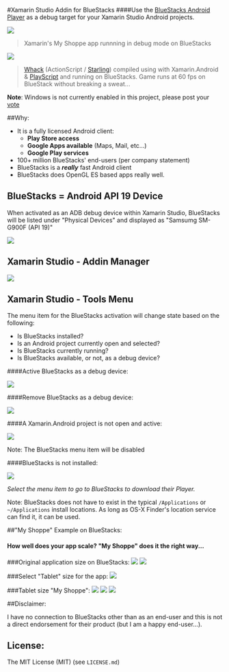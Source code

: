 #Xamarin Studio Addin for BlueStacks
####Use the [BlueStacks Android Player](http://www.bluestacks.com) as a debug target for your Xamarin Studio Android projects.

![](media/BlueStacks-Player.png)
> Xamarin's My Shoppe app runnning in debug mode on BlueStacks

![](media/Whack-Short.gif)

> [Whack](http://www.adobe.com/devnet/flashplayer/articles/creating-whack-with-starling.html) (ActionScript / [Starling](http://gamua.com/starling/)) compiled using with Xamarin.Android & [PlayScript](https://github.com/PlayScriptRedux/playscript) and running on BlueStacks. Game runs at 60 fps on BlueStack without breaking a sweat...

**Note**: Windows is not currently enabled in this project, please post your [vote](https://github.com/sushihangover/SushiHangover.BlueStacks.Addin/issues/1)


##Why:

* It is a fully licensed Android client:
	* **Play Store access**
	* **Google Apps available** (Maps, Mail, etc...)
	* **Google Play services**
* 100+ million BlueStacks' end-users (per company statement)
* BlueStacks is a ***really*** fast Android client 
* BlueStacks does OpenGL ES based apps really well.

## BlueStacks = Android API 19 Device

When activated as an ADB debug device within Xamarin Studio, BlueStacks will be listed under "Physical Devices" and displayed as "Samsumg SM-G900F (API 19)"

![](media/BlueStacks-Device.png)

## Xamarin Studio - Addin Manager

![](media/BlueStacks-Addin.png)

## Xamarin Studio - Tools Menu

The menu item for the BlueStacks activation will change state based on the following:

 * Is BlueStacks installed?
 * Is an Android project currently open and selected?
 * Is BlueStacks currently running?
 * Is BlueStacks available, or not, as a debug device?

####Active BlueStacks as a debug device:

![](media/BlueStacks-Activate.png)

####Remove BlueStacks as a debug device:

![](media/BlueStacks-Deactivate.png)


####A Xamarin.Android project is not open and active:

![](media/BlueStacks-SelectAndroidProject.png)

Note: The BlueStacks menu item will be disabled

####BlueStacks is not installed:

![](media/BlueStacks-NotInstalled.png)

*Select the menu item to go to BlueStacks to download their Player.*

Note: BlueStacks does not have to exist in the typical `/Applications` or `~/Applications` install locations. As long as OS-X Finder's location service can find it, it can be used.

##"My Shoppe" Example on BlueStacks:

#### **How well does your app scale? "My Shoppe" does it the right way...**

###Original application size on BlueStacks:
![](media/Tasky-Original-01.png)
![](media/Tasky-Original-02.png)

###Select "Tablet" size for the app:
![](media/Tasky-AppSize.png)

###Tablet size "My Shoppe":
![](media/Tasky-Size-01.png)
![](media/Tasky-Size-02.png)
![](media/Tasky-Size-03.png)


##Disclaimer: 

I have no connection to BlueStacks other than as an end-user and this is not a direct endorsement for their product (but I am a happy end-user...).

## License:

The MIT License (MIT) (see `LICENSE.md`) 